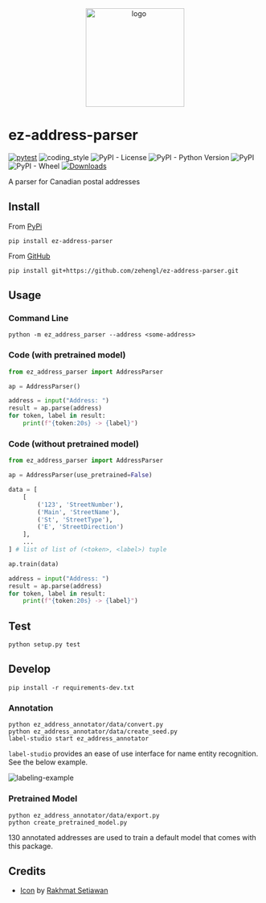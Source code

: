 <div align="center">
    <img src="https://cdn2.iconfinder.com/data/icons/seo-and-website/100/SEO_search_word-512.png" alt="logo" height="196">
</div>

# ez-address-parser

[![pytest](https://github.com/zehengl/ez-address-parser/actions/workflows/pytest.yml/badge.svg)](https://github.com/zehengl/ez-address-parser/actions/workflows/pytest.yml)
![coding_style](https://img.shields.io/badge/code%20style-black-000000.svg)
![PyPI - License](https://img.shields.io/pypi/l/ez-address-parser)
![PyPI - Python Version](https://img.shields.io/pypi/pyversions/ez-address-parser)
![PyPI](https://img.shields.io/pypi/v/ez-address-parser)
![PyPI - Wheel](https://img.shields.io/pypi/wheel/ez-address-parser)
[![Downloads](https://pepy.tech/badge/ez-address-parser)](https://pepy.tech/project/ez-address-parser)

A parser for Canadian postal addresses

## Install

From [PyPi](https://pypi.org/project/ez-address-parser/)

    pip install ez-address-parser

From [GitHub](https://github.com/zehengl/ez-address-parser)

    pip install git+https://github.com/zehengl/ez-address-parser.git

## Usage

### Command Line

    python -m ez_address_parser --address <some-address>

### Code (with pretrained model)

```python
from ez_address_parser import AddressParser

ap = AddressParser()

address = input("Address: ")
result = ap.parse(address)
for token, label in result:
    print(f"{token:20s} -> {label}")
```

### Code (without pretrained model)

```python
from ez_address_parser import AddressParser

ap = AddressParser(use_pretrained=False)

data = [
    [
        ('123', 'StreetNumber'),
        ('Main', 'StreetName'),
        ('St', 'StreetType'),
        ('E', 'StreetDirection')
    ],
    ...
] # list of list of (<token>, <label>) tuple

ap.train(data)

address = input("Address: ")
result = ap.parse(address)
for token, label in result:
    print(f"{token:20s} -> {label}")
```

## Test

    python setup.py test

## Develop

    pip install -r requirements-dev.txt

### Annotation

    python ez_address_annotator/data/convert.py
    python ez_address_annotator/data/create_seed.py
    label-studio start ez_address_annotator

`label-studio` provides an ease of use interface for name entity recognition. See the below example.

![labeling-example](https://github.com/zehengl/ez-address-parser/raw/main/labeling-example.gif)

### Pretrained Model

    python ez_address_annotator/data/export.py
    python create_pretrained_model.py

130 annotated addresses are used to train a default model that comes with this package.

## Credits

- [Icon][1] by [Rakhmat Setiawan][2]

[1]: https://www.iconfinder.com/icons/3059893/find_magnifier_search_seo_word_icon
[2]: https://www.iconfinder.com/rsetiawan93
